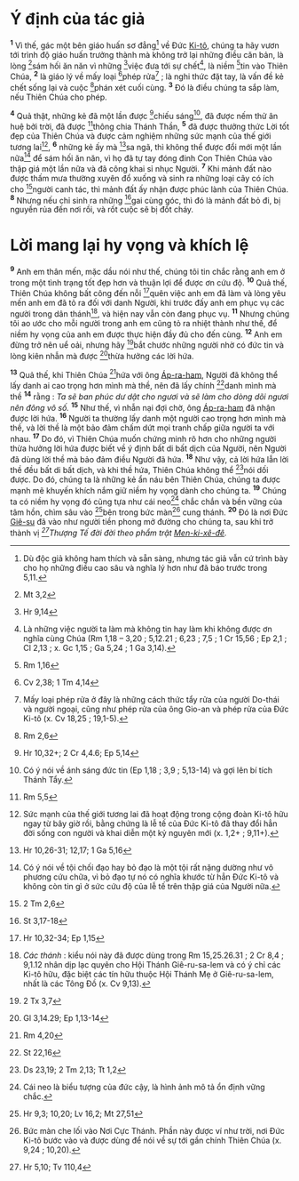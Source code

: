 # Ý định của tác giả
<sup><b>1</b></sup> Vì thế, gác một bên giáo huấn sơ đẳng[^1] về Đức [Ki-tô](), chúng ta hãy vươn tới trình độ giáo huấn trưởng thành mà không trở lại những điều căn bản, là lòng [^1*]sám hối ăn năn vì những [^2*]việc đưa tới sự chết[^2], là niềm [^3*]tin vào Thiên Chúa, <sup><b>2</b></sup> là giáo lý về mấy loại [^4*]phép rửa[^3] ; là nghi thức đặt tay, là vấn đề kẻ chết sống lại và cuộc [^5*]phán xét cuối cùng. <sup><b>3</b></sup> Đó là điều chúng ta sắp làm, nếu Thiên Chúa cho phép.

<sup><b>4</b></sup> Quả thật, những kẻ đã một lần được [^6*]chiếu sáng[^4], đã được nếm thử ân huệ bởi trời, đã được [^7*]thông chia Thánh Thần, <sup><b>5</b></sup> đã được thưởng thức Lời tốt đẹp của Thiên Chúa và được cảm nghiệm những sức mạnh của thế giới tương lai[^5], <sup><b>6</b></sup> những kẻ ấy mà [^8*]sa ngã, thì không thể được đổi mới một lần nữa[^6] để sám hối ăn năn, vì họ đã tự tay đóng đinh Con Thiên Chúa vào thập giá một lần nữa và đã công khai sỉ nhục Người. <sup><b>7</b></sup> Khi mảnh đất nào được thấm mưa thường xuyên đổ xuống và sinh ra những loại cây có ích cho [^9*]người canh tác, thì mảnh đất ấy nhận được phúc lành của Thiên Chúa. <sup><b>8</b></sup> Nhưng nếu chỉ sinh ra những [^10*]gai cùng góc, thì đó là mảnh đất bỏ đi, bị nguyền rủa đến nơi rồi, và rốt cuộc sẽ bị đốt cháy.


# Lời mang lại hy vọng và khích lệ
<sup><b>9</b></sup> Anh em thân mến, mặc dầu nói như thế, chúng tôi tin chắc rằng anh em ở trong một tình trạng tốt đẹp hơn và thuận lợi để được ơn cứu độ. <sup><b>10</b></sup> Quả thế, Thiên Chúa không bất công đến nỗi [^11*]quên việc anh em đã làm và lòng yêu mến anh em đã tỏ ra đối với danh Người, khi trước đấy anh em phục vụ các người trong dân thánh[^7], và hiện nay vẫn còn đang phục vụ. <sup><b>11</b></sup> Nhưng chúng tôi ao ước cho mỗi người trong anh em cũng tỏ ra nhiệt thành như thế, để niềm hy vọng của anh em được thực hiện đầy đủ cho đến cùng. <sup><b>12</b></sup> Anh em đừng trở nên uể oải, nhưng hãy [^12*]bắt chước những người nhờ có đức tin và lòng kiên nhẫn mà được [^13*]thừa hưởng các lời hứa.

<sup><b>13</b></sup> Quả thế, khi Thiên Chúa [^14*]hứa với ông [Áp-ra-ham](), Người đã không thể lấy danh ai cao trọng hơn mình mà thề, nên đã lấy chính [^15*]danh mình mà thề <sup><b>14</b></sup> rằng : *Ta sẽ ban phúc dư dật cho ngươi và sẽ làm cho dòng dõi ngươi nên đông vô số.* <sup><b>15</b></sup> Như thế, vì nhẫn nại đợi chờ, ông [Áp-ra-ham]() đã nhận được lời hứa. <sup><b>16</b></sup> Người ta thường lấy danh một người cao trọng hơn mình mà thề, và lời thề là một bảo đảm chấm dứt mọi tranh chấp giữa người ta với nhau. <sup><b>17</b></sup> Do đó, vì Thiên Chúa muốn chứng minh rõ hơn cho những người thừa hưởng lời hứa được biết về ý định bất di bất dịch của Người, nên Người đã dùng lời thề mà bảo đảm điều Người đã hứa. <sup><b>18</b></sup> Như vậy, cả lời hứa lẫn lời thề đều bất di bất dịch, và khi thề hứa, Thiên Chúa không thể [^16*]nói dối được. Do đó, chúng ta là những kẻ ẩn náu bên Thiên Chúa, chúng ta được mạnh mẽ khuyến khích nắm giữ niềm hy vọng dành cho chúng ta. <sup><b>19</b></sup> Chúng ta có niềm hy vọng đó cũng tựa như cái neo[^8] chắc chắn và bền vững của tâm hồn, chìm sâu vào [^17*]bên trong bức màn[^9] cung thánh. <sup><b>20</b></sup> Đó là nơi Đức [Giê-su]() đã vào như người tiền phong mở đường cho chúng ta, sau khi trở thành vị *[^18*]Thượng Tế đời đời theo phẩm trật [Men-ki-xê-đê]().*

[^1]: Dù độc giả không ham thích và sẵn sàng, nhưng tác giả vẫn cứ trình bày cho họ những điều cao sâu và nghĩa lý hơn như đã báo trước trong 5,11.
[^2]: Là những việc người ta làm mà không tin hay làm khi không được ơn nghĩa cùng Chúa (Rm 1,18 – 3,20 ; 5,12.21 ; 6,23 ; 7,5 ; 1 Cr 15,56 ; Ep 2,1 ; Cl 2,13 ; x. Gc 1,15 ; Ga 5,24 ; 1 Ga 3,14).
[^3]: Mấy loại phép rửa ở đây là những cách thức tẩy rửa của người Do-thái và người ngoại, cũng như phép rửa của ông Gio-an và phép rửa của Đức Ki-tô (x. Cv 18,25 ; 19,1-5).
[^4]: Có ý nói về ánh sáng đức tin (Ep 1,18 ; 3,9 ; 5,13-14) và gợi lên bí tích Thánh Tẩy.
[^5]: Sức mạnh của thế giới tương lai đã hoạt động trong cộng đoàn Ki-tô hữu ngay từ bây giờ rồi, bằng chứng là lễ tế của Đức Ki-tô đã thay đổi hẳn đời sống con người và khai diễn một kỷ nguyên mới (x. 1,2+ ; 9,11+).
[^6]: Có ý nói về tội chối đạo hay bỏ đạo là một tội rất nặng dường như vô phương cứu chữa, vì bỏ đạo tự nó có nghĩa khước từ hẳn Đức Ki-tô và không còn tin gì ở sức cứu độ của lễ tế trên thập giá của Người nữa.
[^7]: *Các thánh* : kiểu nói này đã được dùng trong Rm 15,25.26.31 ; 2 Cr 8,4 ; 9,1.12 nhân dịp lạc quyên cho Hội Thánh Giê-ru-sa-lem và có ý chỉ các Ki-tô hữu, đặc biệt các tín hữu thuộc Hội Thánh Mẹ ở Giê-ru-sa-lem, nhất là các Tông Đồ (x. Cv 9,13).
[^8]: Cái neo là biểu tượng của đức cậy, là hình ảnh mô tả ổn định vững chắc.
[^9]: Bức màn che lối vào Nơi Cực Thánh. Phần này được ví như trời, nơi Đức Ki-tô bước vào và được dùng để nói về sự tới gần chính Thiên Chúa (x. 9,24 ; 10,20).
[^1*]: Mt 3,2
[^2*]: Hr 9,14
[^3*]: Rm 1,16
[^4*]: Cv 2,38; 1 Tm 4,14
[^5*]: Rm 2,6
[^6*]: Hr 10,32+; 2 Cr 4,4.6; Ep 5,14
[^7*]: Rm 5,5
[^8*]: Hr 10,26-31; 12,17; 1 Ga 5,16
[^9*]: 2 Tm 2,6
[^10*]: St 3,17-18
[^11*]: Hr 10,32-34; Ep 1,15
[^12*]: 2 Tx 3,7
[^13*]: Gl 3,14.29; Ep 1,13-14
[^14*]: Rm 4,20
[^15*]: St 22,16
[^16*]: Ds 23,19; 2 Tm 2,13; Tt 1,2
[^17*]: Hr 9,3; 10,20; Lv 16,2; Mt 27,51
[^18*]: Hr 5,10; Tv 110,4